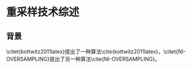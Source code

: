 # 重采样技术综述

## 背景

\citet{kottwitz2011latex}提出了一种算法\cite{kottwitz2011latex}，\citet{NI-OVERSAMPLING}提出了另一种算法\cite{NI-OVERSAMPLING}。


